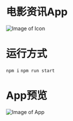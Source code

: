 # 电影资讯App

![Image of Icon](http://up526.com/github/movieicon.jpg)

# 运行方式
  `npm i`
  `npm run start`

# App预览
![Image of App](http://up526.com/github/movieapp.jpg)
